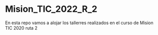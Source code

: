 # Mision_TIC_2022_R_2
En esta repo vamos a alojar los tallerres realizados en el curso de Mision TIC 2020 ruta 2
